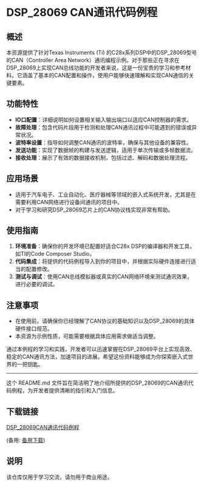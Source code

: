 # DSP_28069 CAN通讯代码例程

## 概述

本资源提供了针对Texas Instruments (Ti) 的C28x系列DSP中的DSP_28069型号的CAN（Controller Area Network）通讯编程示例。对于那些正在寻求在DSP_28069上实现CAN总线功能的开发者来说，这是一份宝贵的学习和参考材料。它涵盖了基本的CAN配置和操作，使用户能够快速理解和实现CAN通信的关键要素。

## 功能特性

- **IO口配置**：详细说明如何设置相关输入输出端口以适应CAN控制器的需求。
- **故障处理**：包含代码片段用于检测和处理CAN通讯过程中可能遇到的错误或异常状况。
- **波特率设置**：指导如何调整CAN通讯的波特率，确保与其他设备的兼容性。
- **发送功能**：实现了数据帧的构建与发送逻辑，适用于单次传输或多帧数据流。
- **接收处理**：展示了有效的数据接收机制，包括过滤、解码和数据处理流程。

## 应用场景

- 适用于汽车电子、工业自动化、医疗器械等领域的嵌入式系统开发，尤其是在需要利用CAN网络进行设备间通讯的项目中。
- 对于学习和研究DSP_28069芯片上的CAN协议栈实现非常有帮助。

## 使用指南

1. **环境准备**：确保你的开发环境已配置好适合C28x DSP的编译器和开发工具，如TI的Code Composer Studio。
2. **代码集成**：将提供的代码例程导入到你的项目中，并根据实际硬件连接进行适当的配置修改。
3. **测试与调试**：使用CAN总线模拟器或真实的CAN网络环境来测试通讯效果，进行必要的调试。

## 注意事项

- 在使用前，请确保你已经理解了CAN协议的基础知识以及DSP_28069的具体硬件接口规范。
- 本资源为示例性质，可能需要根据具体应用需求做适当调整。

通过本例程的学习和实践，开发者可以迅速掌握在DSP_28069平台上实现高效、稳定的CAN通讯方法，加速项目的进展。希望这份资料能够成为你探索嵌入式世界的一把钥匙。

---

这个 README.md 文件旨在简洁明了地介绍所提供的DSP_28069的CAN通讯代码例程，为开发者提供清晰的指引和入门信息。

## 下载链接
[DSP_28069CAN通讯代码例程](https://pan.quark.cn/s/8f2e9b11a113) 

(备用: [备用下载](https://pan.baidu.com/s/19GOB4KnZeW1r1QdAzvMUaA?pwd=1234))

## 说明

该仓库仅用于学习交流，请勿用于商业用途。
